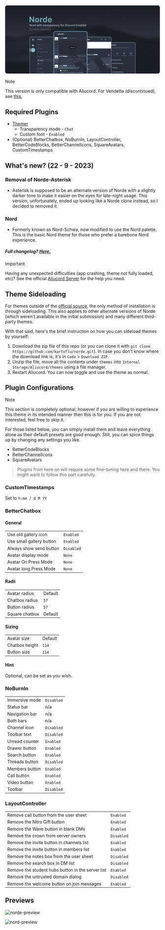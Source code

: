 ![title-preview](previews/title.png)

> [!NOTE]  
> This version is only compatible with Aliucord. For Vendetta (discontinued), see [this.](https://github.com/kartoflu/norde-for-vendetta)

## Required Plugins
- [Themer](https://github.com/Vendicated/AliucordPlugins/tree/main/Themer)
  - Transparency mode - `Chat`
  - Custom font - `Enabled`
- (Optional) BetterChatbox, NoBurnIn, LayoutController, BetterCodeBlocks, BetterChannelIcons, SquareAvatars, CustomTimestamps

## What's new? (22 - 9 - 2023)

### Removal of Norde-Asterisk
- Asterisk is supposed to be an alternate version of Norde with a slightly darker tone to make it easier on the eyes for late-night usage. This version, unfortunately, ended up looking like a Norde clone instead, so I decided to removed it.

### Nord
- Formerly known as Nord-Schwa, now modified to use the Nord palette. This is the basic Nord theme for those who prefer a barebone Nord experience.

##### Full changelog? [Here.](https://github.com/kartoflu/norde/blob/main/CHANGELOG.md)

> [!IMPORTANT]  
> Having any unexpected difficulties (app crashing, theme not fully loaded, etc)? See the official [Aliucord Server](https://discord.gg/EsNDvBaHVU) for the help you need.

## Theme Sideloading
For themes outside of the [official source](https://discord.gg/EsNDvBaHVU), the only method of installation is through sideloading. This also applies to other alternate versions of Norde (which weren't available in the initial submission) and many different third-party themes.

With that said, here's the brief instruction on how you can sideload themes by yourself:

1. Download the zip file of this repo (or you can clone it with `git clone https://github.com/kartoflu/norde.git`). In case you don't know where the download link is, it's in `Code` > `Download ZIP`.
2. Unzip the file, move all the contents under `themes` into `Internal Storage/Aliucord/themes` using a file manager.
2. Restart Aliucord. You can now toggle and use the theme as normal.

## Plugin Configurations
> [!NOTE]
> This section is completely optional, however if you are willing to experience this theme in its intended manner then this is for you. If you are not interested, feel free to skip it.

For those listed below, you can simply install them and leave everything alone as their default presets are good enough. Still, you can spice things up by changing any settings you like.
- BetterCodeBlocks
- BetterChannelIcons
- SquareAvatars

> Plugins from here on will require some fine-tuning here and there. You might want to follow this part carefully.

### CustomTimestamps
Set to `h:mm / d M YY`

### BetterChatbox
#### General
<table>
  <tr>
    <td>Use old gallery icon</td>
    <td><code>Enabled</code></td>
  </tr>
  <tr>
    <td>Use small gallery button</td>
    <td><code>Enabled</code></td>
  </tr>
  <tr>
    <td>Always show send button</td>
    <td><code>Disabled</code></td>
  </tr>
  <tr>
    <td>Avatar display mode</td>
    <td><code>None</code></td>
  </tr>
  <tr>
    <td>Avatar On Press Mode</td>
    <td><code>None</code></td>
  </tr>
  <tr>
    <td>Avatar long Press Mode</td>
    <td><code>None</code></td>
  </tr>
</table>

#### Radii
<table>
  <tr>
    <td>Avatar radius</td>
    <td>Default</td>
  </tr>
  <tr>
    <td>Chatbox radius</td>
    <td><code>57</code></td>
  </tr>
  <tr>
    <td>Button radius</td>
    <td><code>57</code></td>
  </tr>
  <tr>
    <td>Square chatbox</td>
    <td>Default</td>
  </tr>
</table>

#### Sizing
<table>
  <tr>
    <td>Avatar size</td>
    <td>Default</td>
  </tr>
  <tr>
    <td>Chatbox height</td>
    <td><code>114</code></td>
  </tr>
  <tr>
    <td>Button size</td>
    <td><code>114</code></td>
  </tr>
</table>

#### Hint
Optional, can be set as you wish.

### NoBurnIn
<table>
  <tr>
    <td>Immersive mode</td>
    <td><code>Disabled</code></td>
  </tr>
  <tr>
    <td>Status bar</td>
    <td>n/a</td>
  </tr>
  <tr>
    <td>Navigation bar</td>
    <td>n/a</td>
  </tr>
  <tr>
    <td>Both bars</td>
    <td>n/a</td>
  </tr>
  <tr>
    <td>Channel icon</td>
    <td><code>Disabled</code></td>
  </tr>
  <tr>
    <td>Toolbar text</td>
    <td><code>Disabled</code></td>
  </tr>
  <tr>
    <td>Unread counter</td>
    <td><code>Enabled</code></td>
  </tr>
  <tr>
    <td>Drawer button</td>
    <td><code>Enabled</code></td>
  </tr>
  <tr>
    <td>Search button</td>
    <td><code>Enabled</code></td>
  </tr>
  <tr>
    <td>Threads button</td>
    <td><code>Disabled</code></td>
  </tr>
  <tr>
    <td>Members button</td>
    <td><code>Enabled</code></td>
  </tr>
  <tr>
    <td>Call button</td>
    <td><code>Enabled</code></td>
  </tr>
  <tr>
    <td>Video button</td>
    <td><code>Enabled</code></td>
  </tr>
  <tr>
    <td>Toolbar</td>
    <td><code>Disabled</code></td>
  </tr>
</table>

### LayoutController
<table>
  <tr>
    <td>Remove call button from the user sheet</td>
    <td><code>Enabled</code></td>
  </tr>
  <tr>
    <td>Remove the Nitro Gift button</td>
    <td><code>Enabled</code></td>
  </tr>
  <tr>
    <td>Remove the Wave button in blank DMs</td>
    <td><code>Enabled</code></td>
  </tr>
  <tr>
    <td>Remove the crown from server owners</td>
    <td><code>Disabled</code></td>
  </tr>
  <tr>
    <td>Remove the invite button in channels list</td>
    <td><code>Enabled</code></td>
  </tr>
  <tr>
    <td>Remove the invite button in members list</td>
    <td><code>Enabled</code></td>
  </tr>
  <tr>
    <td>Remove the notes box from the user sheet</td>
    <td><code>Disabled</code></td>
  </tr>
  <tr>
    <td>Remove the search box in DM list</td>
    <td><code>Disabled</code></td>
  </tr>
  <tr>
    <td>Remove the student hubs button in the server list</td>
    <td><code>Enabled</code></td>
  </tr>
  <tr>
    <td>Remove the untrusted domain dialog</td>
    <td><code>Disabled</code></td>
  </tr>
  <tr>
    <td>Remove the welcome button on join messages</td>
    <td><code>Enabled</code></td>
  </tr>
</table>

## Previews
![norde-preview](https://raw.githubusercontent.com/kartoflu/norde/main/previews/norde-preview.png)

![nord-preview](https://raw.githubusercontent.com/kartoflu/norde/main/previews/nord-preview.png)
